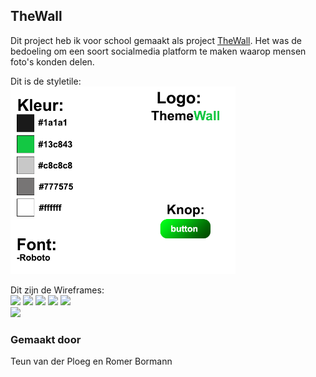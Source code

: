 ## TheWall
Dit project heb ik voor school gemaakt als project 
[TheWall](http://29253.hosts2.ma-cloud.nl/TheWall/website/index.php "TheWall Website"). 
Het was de bedoeling om een soort socialmedia platform te maken waarop mensen foto's konden delen.


Dit is de styletile:
<br>
<img src="documentatie/Styletile.png" height="300" />
<br>

Dit zijn de Wireframes:
<br>
<img src="documentatie/iPhone%20X-XS-11%20Pro%20–%201.png" height="300" />
<img src="documentatie/iPhone%20X-XS-11%20Pro%20–%202.png" height="300" />
<img src="documentatie/iPhone%20X-XS-11%20Pro%20–%204.png" height="300" />
<img src="documentatie/iPhone%20X-XS-11%20Pro%20–%204.png" height="300" />
<img src="documentatie/iPhone%20X-XS-11%20Pro%20–%205.png" height="300" />
<br>
<img src="documentatie/Web%201920%20–%201.png" height="300" />


### Gemaakt door
Teun van der Ploeg en Romer Bormann
